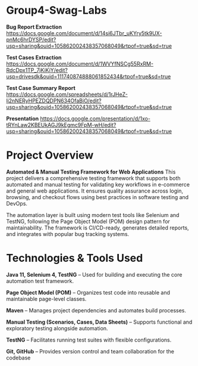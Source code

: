 # **Group4-Swag-Labs**

**Bug Report Extraction**  https://docs.google.com/document/d/14si6JTbr_uKYry5tk9UX-pnMc6hrDYSP/edit?usp=sharing&ouid=105862002438357068049&rtpof=true&sd=true  

**Test Cases Extraction**  https://docs.google.com/document/d/1WVYfNSCg55RxRM-RdcDpx1TP_7jKiKiY/edit?usp=drivesdk&ouid=111740874888061852434&rtpof=true&sd=true 

**Test Case Summary Report**  https://docs.google.com/spreadsheets/d/1rJHeZ-lj2nNERyHPEZDQDPN634OfaBiO/edit?usp=sharing&ouid=105862002438357068049&rtpof=true&sd=true 

**Presentation** https://docs.google.com/presentation/d/1xo-tRYnLaw2KBEUkAGJ9kEgmc9FpM-wH/edit?usp=sharing&ouid=105862002438357068049&rtpof=true&sd=true 

# **Project Overview**
**Automated & Manual Testing Framework for Web Applications**
This project delivers a comprehensive testing framework that supports both automated and manual testing for validating key workflows in e-commerce and general web applications. It ensures quality assurance across login, browsing, and checkout flows using best practices in software testing and DevOps.

The automation layer is built using modern test tools like Selenium and TestNG, following the Page Object Model (POM) design pattern for maintainability. The framework is CI/CD-ready, generates detailed reports, and integrates with popular bug tracking systems.


# **Technologies & Tools Used**
**Java 11, Selenium 4, TestNG** – Used for building and executing the core automation test framework.  

**Page Object Model (POM)** – Organizes test code into reusable and maintainable page-level classes.  

**Maven** – Manages project dependencies and automates build processes.  

**Manual Testing (Scenarios, Cases, Data Sheets)** – Supports functional and exploratory testing alongside automation.  

**TestNG** – Facilitates running test suites with flexible configurations.  

**Git, GitHub** – Provides version control and team collaboration for the codebase  




